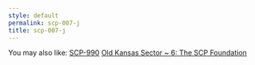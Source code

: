 ```yaml
---
style: default
permalink: scp-007-j
title: scp-007-j
---
```

You may also like:
[SCP-990](http://scp-wiki.net/scp-990)
[Old Kansas Sector ~ 6: The SCP Foundation](http://scp-wiki.net/old-kansas-sector-part-6)